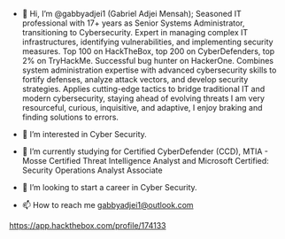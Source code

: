 - 👋 Hi, I’m @gabbyadjei1 (Gabriel Adjei Mensah); Seasoned IT professional with 17+ years as Senior Systems Administrator, transitioning to Cybersecurity. Expert in managing complex IT infrastructures, identifying vulnerabilities, and implementing security measures. Top 100 on HackTheBox, top 200 on CyberDefenders, top 2% on TryHackMe. Successful bug hunter on HackerOne. Combines system administration expertise with advanced cybersecurity skills to fortify defenses, analyze attack vectors, and develop security strategies. Applies cutting-edge tactics to bridge traditional IT and modern cybersecurity, staying ahead of evolving threats I am very resourceful, curious, inquisitive, and adaptive, I enjoy braking and finding solutions to errors.

- 👀 I’m interested in Cyber Security.
- 🌱 I’m currently studying for Certified CyberDefender (CCD), MTIA - Mosse Certified Threat Intelligence Analyst and Microsoft Certified: Security Operations Analyst Associate 
- 💞️ I’m looking to start a career in Cyber Security.
- 📫 How to reach me gabbyadjei1@outlook.com

<!---
gabbyadjei1/gabbyadjei1 is a ✨ special ✨ repository because its `README.md` (this file) appears on your GitHub profile.
You can click the Preview link to take a look at your changes.
--->
https://app.hackthebox.com/profile/174133
